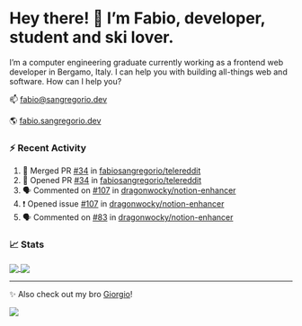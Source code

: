# Hey there! 👋 I’m Fabio, developer, student and ski lover.

I’m a computer engineering graduate currently working as a frontend web developer in Bergamo, Italy. I can help you with building all-things web and software.
How can I help you?

📫 [fabio@sangregorio.dev](mailto:fabio@sangregorio.dev)

🌎 [fabio.sangregorio.dev](https://fabio.sangregorio.dev)


### :zap: Recent Activity

<!--START_SECTION:activity-->
1. 🎉 Merged PR [#34](https://github.com/fabiosangregorio/telereddit/pull/34) in [fabiosangregorio/telereddit](https://github.com/fabiosangregorio/telereddit)
2. 💪 Opened PR [#34](https://github.com/fabiosangregorio/telereddit/pull/34) in [fabiosangregorio/telereddit](https://github.com/fabiosangregorio/telereddit)
3. 🗣 Commented on [#107](https://github.com/dragonwocky/notion-enhancer/issues/107) in [dragonwocky/notion-enhancer](https://github.com/dragonwocky/notion-enhancer)
4. ❗️ Opened issue [#107](https://github.com/dragonwocky/notion-enhancer/issues/107) in [dragonwocky/notion-enhancer](https://github.com/dragonwocky/notion-enhancer)
5. 🗣 Commented on [#83](https://github.com/dragonwocky/notion-enhancer/issues/83) in [dragonwocky/notion-enhancer](https://github.com/dragonwocky/notion-enhancer)
<!--END_SECTION:activity-->


### 📈 Stats


<a href="https://github.com/fabiosangregorio">
  <img align="center" src="https://github-readme-stats.vercel.app/api/top-langs/?username=fabiosangregorio&layout=compact&title_color=24292e&bg_color=ffffff" />
</a>
<a href="https://github.com/fabiosangregorio">
  <img align="center" src="https://github-readme-stats.vercel.app/api?username=fabiosangregorio&show_icons=true&theme=graywhite&count_private=true&hide_rank=true&include_all_commits=true&bg_color=ffffff&hide=stars" />
</a>

<!--
**jamesgeorge007/jamesgeorge007** is a ✨ _special_ ✨ repository because its `README.md` (this file) appears on your GitHub profile.

Here are some ideas to get you started:

- 🌱 I’m currently learning ...
- 👯 I’m looking to collaborate on ...
- 🤔 I’m looking for help with ...
- 💬 Ask me about ...
- 😄 Pronouns: ...
- ⚡ Fun fact: ...
-->

---
✨ Also check out my bro [Giorgio](https://github.com/GiorgioBertolotti)!

![](https://komarev.com/ghpvc/?username=fabiosangregorio)

